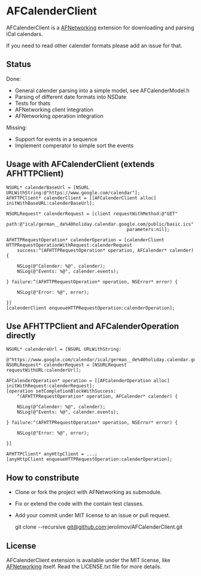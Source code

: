 # AFCalenderClient

AFCalenderClient is a [AFNetworking](https://github.com/AFNetworking/AFNetworking)
extension for downloading and parsing iCal calendars.

If you need to read other calender formats please add an issue for that.

## Status

Done:

* General calender parsing into a simple model, see AFCalenderModel.h
* Parsing of different date formats into NSDate
* Tests for thats
* AFNetworking client integration
* AFNetworking operation integration

Missing:

* Support for events in a sequence
* Implement comperator to simple sort the events

## Usage with AFCalenderClient (extends AFHTTPClient)

    NSURL* calenderBaseUrl = [NSURL URLWithString:@"https://www.google.com/calendar"];
    AFHTTPClient* calenderClient = [[AFCalenderClient alloc] initWithBaseURL:calenderBaseUrl];
    
    NSURLRequest* calenderRequest = [client requestWithMethod:@"GET"
                                                 path:@"ical/german__de%40holiday.calendar.google.com/public/basic.ics"
                                                 parameters:nil];
    
    AFHTTPRequestOperation* calenderOperation = [calenderClient HTTPRequestOperationWithRequest:calenderRequest
        success:^(AFHTTPRequestOperation* operation, AFCalender* calender) {
        
        NSLog(@"Calender: %@", calender);
        NSLog(@"Events: %@", calender.events);
        
    } failure:^(AFHTTPRequestOperation* operation, NSError* error) {
        
        NSLog(@"Error: %@", error);
        
    }]
    [calenderClient enqueueHTTPRequestOperation:calenderOperation];

## Use AFHTTPClient and AFCalenderOperation directly

    NSURL* calendereUrl = [NSURL URLWithString:
        @"https://www.google.com/calendar/ical/german__de%40holiday.calendar.google.com/public/basic.ics"];
    NSURLRequest* calenderRequest = [NSURLRequest requestWithURL:calenderUrl];
    
    AFCalenderOperation* operation = [[AFCalenderOperation alloc] initWithRequest:calenderRequest];
    [operation setCompletionBlockWithSuccess:
        ^(AFHTTPRequestOperation* operation, AFCalender* calender) {
        
        NSLog(@"Calender: %@", calender);
        NSLog(@"Events: %@", calender.events);
        
    } failure:^(AFHTTPRequestOperation* operation, NSError* error) {
        
        NSLog(@"Error: %@", error);
        
    }]
    
    AFHTTPClient* anyHttpClient = ...;
    [anyHttpClient enqueueHTTPRequestOperation:calenderOperation];

## How to constribute

* Clone or fork the project with AFNetworking as submodule.
* Fix or extend the code with the contain test classes.
* Add your commit under MIT license to an issue or pull request.

    git clone --recursive git@github.com:jerolimov/AFCalenderClient.git

## License

AFCalenderClient extension is available under the MIT license,
like [AFNetworking](https://github.com/AFNetworking/AFNetworking) itself.
Read the LICENSE.txt file for more details.

